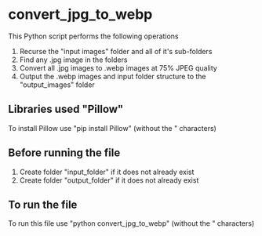 # convert_jpg_to_webp

This Python script performs the following operations

1. Recurse the "input images" folder and all of it's sub-folders
2. Find any .jpg image in the folders
3. Convert all .jpg images to .webp images at 75% JPEG quality
4. Output the .webp images and input folder structure to the "output_images" folder

## Libraries used "Pillow"
To install Pillow use "pip install Pillow" (without the " characters)

## Before running the file
1. Create folder "input_folder" if it does not already exist
2. Create folder "output_folder" if it does not already exist

## To run the file
To run this file use "python convert_jpg_to_webp" (without the " characters)
